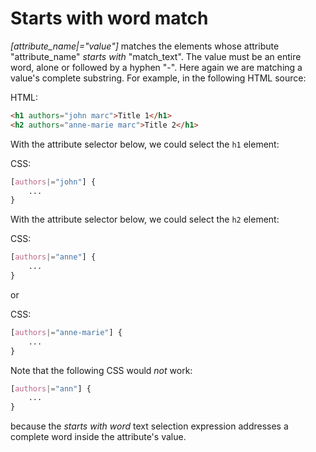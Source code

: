 # Starts with word match

_[attribute_name|="value"]_ matches the elements whose attribute "attribute_name" *starts with* "match_text". The value must be an entire word, alone or followed by a hyphen "-". Here again we are matching a value's complete substring. For example, in the following HTML source:

HTML:

``` html
<h1 authors="john marc">Title 1</h1>
<h2 authors="anne-marie marc">Title 2</h1>
```

With the attribute selector below, we could select the `h1` element:

CSS:

``` css
[authors|="john"] {
    ...
}
```

With the attribute selector below, we could select the `h2` element:

CSS:

``` css
[authors|="anne"] {
    ...
}
```

or

CSS:

``` css
[authors|="anne-marie"] {
    ...
}
```

Note that the following CSS would *not* work: 

``` css
[authors|="ann"] {
    ...
}
```

because the _starts with word_  text selection expression addresses a complete word inside the attribute's value. 
